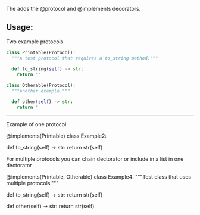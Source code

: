The adds the @protocol and @implements decorators.

Usage:
---
Two example protocols

```python
class Printable(Protocol):
  """A test protocol that requires a to_string method."""
  
  def to_string(self) -> str:
    return ""

class Otherable(Protocol):
  """Another example."""

  def other(self) -> str:
    return "
```

---
Example of one protocol

 @implements(Printable)
class Example2:

  def to_string(self) -> str:
    return str(self)

For multiple protocols you can chain dectorator or include in a list in one dectorator

@implements(Printable, Otherable)
class Example4:
  """Test class that uses multiple protocols."""

  def to_string(self) -> str:
    return str(self)

  def other(self) -> str:
    return str(self)

 
